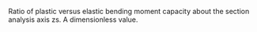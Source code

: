 Ratio of plastic versus elastic bending moment capacity about the section analysis axis zs. A dimensionless value.